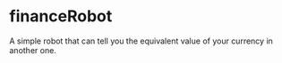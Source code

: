 # financeRobot
 A simple robot that can tell you the equivalent value of your currency in another one.
